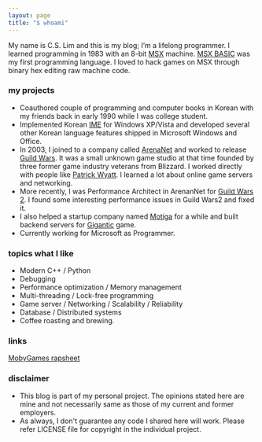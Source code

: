 ```yaml
---
layout: page
title: "$ whoami"
---
```


My name is C.S. Lim and this is my blog; I’m a lifelong programmer. I learned programming in 1983 with an 8-bit [MSX](https://en.wikipedia.org/wiki/MSX) machine. [MSX BASIC](https://en.wikipedia.org/wiki/MSX_BASIC) was my first programming language. I loved to hack games on MSX through binary hex editing raw machine code.

### my projects
- Coauthored couple of programming and computer books in Korean with my friends back in early 1990 while I was college student.
- Implemented Korean [IME](https://en.wikipedia.org/wiki/Input_method) for Windows XP/Vista and developed several other Korean language features shipped in Microsoft Windows and Office.
- In 2003, I joined to a company called [ArenaNet](https://en.wikipedia.org/wiki/ArenaNet) and worked to release [Guild Wars](https://en.wikipedia.org/wiki/Guild_Wars). It was a small unknown game studio at that time founded by three former game industry veterans from Blizzard. I worked directly with people like [Patrick Wyatt](http://www.codeofhonor.com/blog/). I learned a lot about online game servers and networking.
- More recently, I was Performance Architect in ArenanNet for [Guild Wars 2](https://en.wikipedia.org/wiki/Guild_Wars_2). I found some interesting performance issues in Guild Wars2 and fixed it.
- I also helped a startup company named [Motiga](https://www.motiga.com/) for a while and built backend servers for [Gigantic](https://www.gogigantic.com/en/) game.
- Currently working for Microsoft as Programmer.

### topics what I like
- Modern C++ / Python
- Debugging
- Performance optimization / Memory management
- Multi-threading / Lock-free programming
- Game server / Networking / Scalability / Reliability
- Database / Distributed systems
- Coffee roasting and brewing.

### links
[MobyGames rapsheet](http://www.mobygames.com/developer/sheet/view/developerId,109531)

### disclaimer
- This blog is part of my personal project. The opinions stated here are mine and not necessarily same as those of my current and former employers.
- As always, I don't guarantee any code I shared here will work. Please refer LICENSE file for copyright in the individual project.
